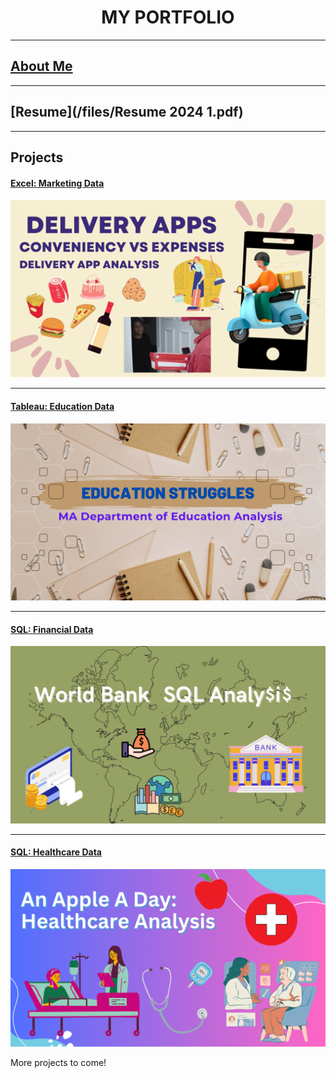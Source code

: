 <h1 align="center"> MY PORTFOLIO </h1>

---

## [About Me](AboutMe.md)

---

## [Resume](/files/Resume 2024 1.pdf)

---

## Projects

#### [Excel: Marketing Data](https://www.linkedin.com/pulse/delivery-apps-conveniency-worth-expense-rebecca-chiaro%3FtrackingId=keNYUCyWMJjmph8Fcs6n8g%253D%253D/?trackingId=keNYUCyWMJjmph8Fcs6n8g%3D%3D)
[<img src="images/Data project 1 pic.png?raw=true"/>](https://www.linkedin.com/pulse/delivery-apps-conveniency-worth-expense-rebecca-chiaro%3FtrackingId=keNYUCyWMJjmph8Fcs6n8g%253D%253D/?trackingId=keNYUCyWMJjmph8Fcs6n8g%3D%3D)

---

#### [Tableau: Education Data](https://www.linkedin.com/pulse/ma-education-struggles-rebecca-chiaro%3FtrackingId=CS%252BA%252FAHDqD4ytJyBdAJloA%253D%253D/?trackingId=CS%2BA%2FAHDqD4ytJyBdAJloA%3D%3D)
[<img src="images/Success in Education.png?raw=true"/>](https://www.linkedin.com/pulse/ma-education-struggles-rebecca-chiaro%3FtrackingId=CS%252BA%252FAHDqD4ytJyBdAJloA%253D%253D/?trackingId=CS%2BA%2FAHDqD4ytJyBdAJloA%3D%3D)

---

#### [SQL: Financial Data](https://www.linkedin.com/pulse/world-bank-sql-analysis-rebecca-chiaro%3FtrackingId=GLvdZn4GQ4ymkh8TgH7V%252Bw%253D%253D/?trackingId=GLvdZn4GQ4ymkh8TgH7V%2Bw%3D%3D)
[<img src="images/World Bank SQL Analysis.jpg?raw=true"/>](https://www.linkedin.com/pulse/world-bank-sql-analysis-rebecca-chiaro/)

---

#### [SQL: Healthcare Data](https://www.linkedin.com/pulse/apple-day-healthcare-analysis-rebecca-chiaro-qupcc%3FtrackingId=0HqrHNj7TlaMd3UvbsQIxg%253D%253D/?trackingId=0HqrHNj7TlaMd3UvbsQIxg%3D%3D)
[<img src="images/Apple a Day.png?raw=true"/>](https://www.linkedin.com/pulse/apple-day-healthcare-analysis-rebecca-chiaro-qupcc%3FtrackingId=0HqrHNj7TlaMd3UvbsQIxg%253D%253D/?trackingId=0HqrHNj7TlaMd3UvbsQIxg%3D%3D)

More projects to come!




